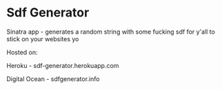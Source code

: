 # Sdf Generator

Sinatra app - generates a random string with some fucking sdf for y'all to stick on your websites yo

Hosted on:

Heroku - sdf-generator.herokuapp.com

Digital Ocean - sdfgenerator.info